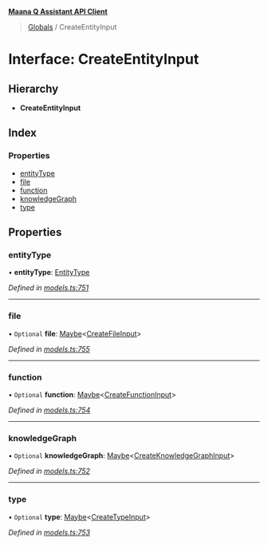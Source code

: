 **[Maana Q Assistant API Client](../README.md)**

> [Globals](../README.md) / CreateEntityInput

# Interface: CreateEntityInput

## Hierarchy

* **CreateEntityInput**

## Index

### Properties

* [entityType](createentityinput.md#entitytype)
* [file](createentityinput.md#file)
* [function](createentityinput.md#function)
* [knowledgeGraph](createentityinput.md#knowledgegraph)
* [type](createentityinput.md#type)

## Properties

### entityType

•  **entityType**: [EntityType](../enums/entitytype.md)

*Defined in [models.ts:751](https://github.com/maana-io/q-assistant-client/blob/develop/src/models.ts#L751)*

___

### file

• `Optional` **file**: [Maybe](../README.md#maybe)\<[CreateFileInput](createfileinput.md)>

*Defined in [models.ts:755](https://github.com/maana-io/q-assistant-client/blob/develop/src/models.ts#L755)*

___

### function

• `Optional` **function**: [Maybe](../README.md#maybe)\<[CreateFunctionInput](createfunctioninput.md)>

*Defined in [models.ts:754](https://github.com/maana-io/q-assistant-client/blob/develop/src/models.ts#L754)*

___

### knowledgeGraph

• `Optional` **knowledgeGraph**: [Maybe](../README.md#maybe)\<[CreateKnowledgeGraphInput](createknowledgegraphinput.md)>

*Defined in [models.ts:752](https://github.com/maana-io/q-assistant-client/blob/develop/src/models.ts#L752)*

___

### type

• `Optional` **type**: [Maybe](../README.md#maybe)\<[CreateTypeInput](createtypeinput.md)>

*Defined in [models.ts:753](https://github.com/maana-io/q-assistant-client/blob/develop/src/models.ts#L753)*
